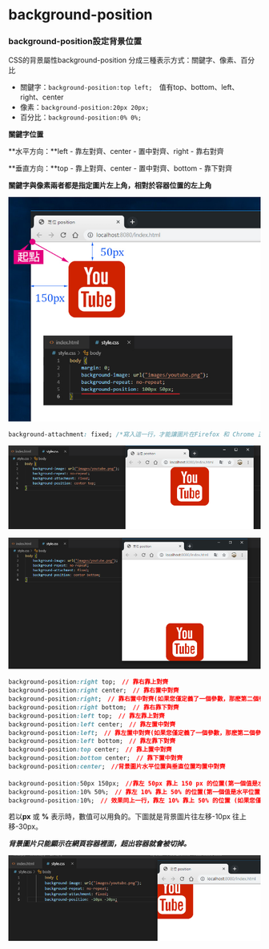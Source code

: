 # background-position

### background-position設定背景位置

CSS的背景屬性background-position 分成三種表示方式：關鍵字、像素、百分比

* 關鍵字：`background-position:top left;`　值有top、bottom、left、right、center
* 像素：`background-position:20px 20px;`
* 百分比：`background-position:0% 0%;`

**關鍵字位置**

 **水平方向：**left - 靠左對齊、center - 置中對齊、right - 靠右對齊

 **垂直方向：**top - 靠上對齊、center - 置中對齊、bottom - 靠下對齊

**關鍵字與像素兩者都是指定圖片左上角，相對於容器位置的左上角**

![](.gitbook/assets/position.jpg)



```css
background-attachment: fixed; /*寫入這一行，才能讓圖片在Firefox 和 Chrome 正常出現你要的位置*/
```

![](.gitbook/assets/image.png)

![](.gitbook/assets/image%20%281%29.png)



```css
background-position:right top;　// 靠右靠上對齊
background-position:right center;　// 靠右置中對齊
background-position:right;　// 靠右置中對齊(如果您僅定義了一個參數，那麽第二個參數將會默認為「center(置中)」。)
background-position:right bottom;　// 靠右靠下對齊
background-position:left top;　// 靠左靠上對齊
background-position:left center;　// 靠左置中對齊
background-position:left;　// 靠左置中對齊(如果您僅定義了一個參數，那麽第二個參數將會默認為「center(置中)」。)
background-position:left bottom;　// 靠左靠下對齊
background-position:top center;　// 靠上置中對齊
background-position:bottom center;　// 靠下置中對齊
background-position:center;　//背景圖片水平位置與垂直位置均置中對齊

background-position:50px 150px;　//靠左 50px 靠上 150 px 的位置(第一個值是水平位置)
background-position:10% 50%;　// 靠左 10% 靠上 50% 的位置(第一個值是水平位置，第二個值是垂直位置。)
background-position:10%;　// 效果同上一行，靠左 10% 靠上 50% 的位置 (如果您僅規定了一個值，另一個值默認為 50%。)
```

若以**px** 或 **%** 表示時，數值可以用負的。下圖就是背景圖片往左移-10px  往上移-30px。

_**背景圖片只能顯示在網頁容器裡面，超出容器就會被切掉。**_

![](.gitbook/assets/image%20%282%29.png)

